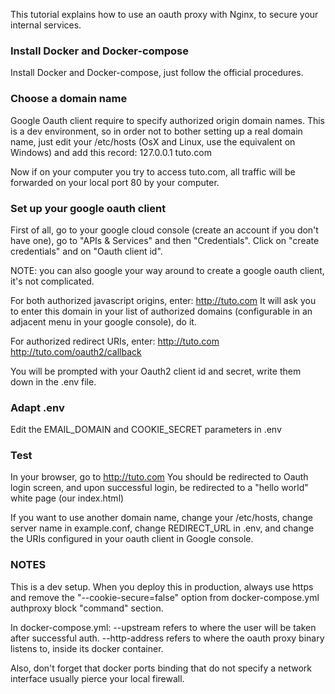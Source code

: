 This tutorial explains how to use an oauth proxy with Nginx, to secure your internal services.

### Install Docker and Docker-compose

Install Docker and Docker-compose, just follow the official procedures.

### Choose a domain name

Google Oauth client require to specify authorized origin domain names.
This is a dev environment, so in order not to bother setting up a real domain name, just edit
your /etc/hosts (OsX and Linux, use the equivalent on Windows) and add this record:
127.0.0.1 tuto.com

Now if on your computer you try to access tuto.com, all traffic will be forwarded on your local port 80 by your computer.

### Set up your google oauth client

First of all, go to your google cloud console (create an account if you don't have one), go to
"APIs & Services" and then "Credentials".
Click on "create credentials" and on "Oauth client id".

NOTE: you can also google your way around to create a google oauth client, it's not complicated.

For both authorized javascript origins, enter:
http://tuto.com
It will ask you to enter this domain in your list of authorized domains (configurable in an adjacent menu in your google console), do it.

For authorized redirect URIs, enter:
http://tuto.com
http://tuto.com/oauth2/callback

You will be prompted with your Oauth2 client id and secret, write them down in the .env file.

### Adapt .env

Edit the EMAIL_DOMAIN and COOKIE_SECRET parameters in .env


### Test
In your browser, go to http://tuto.com
You should be redirected to Oauth login screen, and upon successful login, be redirected to a "hello world" white page (our index.html)

If you want to use another domain name, change your /etc/hosts, change server name in example.conf, change REDIRECT_URL in .env, and change the URIs configured in your oauth client in Google console.

### NOTES
This is a dev setup.
When you deploy this in production, always use https and remove the "--cookie-secure=false" option from docker-compose.yml authproxy block "command" section.

In docker-compose.yml:
--upstream refers to where the user will be taken after successful auth.
--http-address refers to where the oauth proxy binary listens to, inside its docker container.

Also, don't forget that docker ports binding that do not specify a network interface usually pierce your local firewall.

